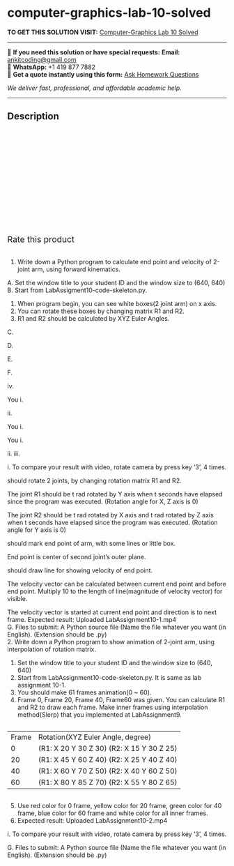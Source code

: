 # computer-graphics-lab-10-solved
**TO GET THIS SOLUTION VISIT:** [Computer-Graphics Lab 10 Solved](https://www.ankitcodinghub.com/product/computer-graphics-lab-10-solved/)


---

📩 **If you need this solution or have special requests:** **Email:** ankitcoding@gmail.com  
📱 **WhatsApp:** +1 419 877 7882  
📄 **Get a quote instantly using this form:** [Ask Homework Questions](https://www.ankitcodinghub.com/services/ask-homework-questions/)

*We deliver fast, professional, and affordable academic help.*

---

<h2>Description</h2>



<div class="kk-star-ratings kksr-auto kksr-align-center kksr-valign-top" data-payload="{&quot;align&quot;:&quot;center&quot;,&quot;id&quot;:&quot;92365&quot;,&quot;slug&quot;:&quot;default&quot;,&quot;valign&quot;:&quot;top&quot;,&quot;ignore&quot;:&quot;&quot;,&quot;reference&quot;:&quot;auto&quot;,&quot;class&quot;:&quot;&quot;,&quot;count&quot;:&quot;0&quot;,&quot;legendonly&quot;:&quot;&quot;,&quot;readonly&quot;:&quot;&quot;,&quot;score&quot;:&quot;0&quot;,&quot;starsonly&quot;:&quot;&quot;,&quot;best&quot;:&quot;5&quot;,&quot;gap&quot;:&quot;4&quot;,&quot;greet&quot;:&quot;Rate this product&quot;,&quot;legend&quot;:&quot;0\/5 - (0 votes)&quot;,&quot;size&quot;:&quot;24&quot;,&quot;title&quot;:&quot;Computer-Graphics Lab 10 Solved&quot;,&quot;width&quot;:&quot;0&quot;,&quot;_legend&quot;:&quot;{score}\/{best} - ({count} {votes})&quot;,&quot;font_factor&quot;:&quot;1.25&quot;}">

<div class="kksr-stars">

<div class="kksr-stars-inactive">
            <div class="kksr-star" data-star="1" style="padding-right: 4px">


<div class="kksr-icon" style="width: 24px; height: 24px;"></div>
        </div>
            <div class="kksr-star" data-star="2" style="padding-right: 4px">


<div class="kksr-icon" style="width: 24px; height: 24px;"></div>
        </div>
            <div class="kksr-star" data-star="3" style="padding-right: 4px">


<div class="kksr-icon" style="width: 24px; height: 24px;"></div>
        </div>
            <div class="kksr-star" data-star="4" style="padding-right: 4px">


<div class="kksr-icon" style="width: 24px; height: 24px;"></div>
        </div>
            <div class="kksr-star" data-star="5" style="padding-right: 4px">


<div class="kksr-icon" style="width: 24px; height: 24px;"></div>
        </div>
    </div>

<div class="kksr-stars-active" style="width: 0px;">
            <div class="kksr-star" style="padding-right: 4px">


<div class="kksr-icon" style="width: 24px; height: 24px;"></div>
        </div>
            <div class="kksr-star" style="padding-right: 4px">


<div class="kksr-icon" style="width: 24px; height: 24px;"></div>
        </div>
            <div class="kksr-star" style="padding-right: 4px">


<div class="kksr-icon" style="width: 24px; height: 24px;"></div>
        </div>
            <div class="kksr-star" style="padding-right: 4px">


<div class="kksr-icon" style="width: 24px; height: 24px;"></div>
        </div>
            <div class="kksr-star" style="padding-right: 4px">


<div class="kksr-icon" style="width: 24px; height: 24px;"></div>
        </div>
    </div>
</div>


<div class="kksr-legend" style="font-size: 19.2px;">
            <span class="kksr-muted">Rate this product</span>
    </div>
    </div>
<div class="page" title="Page 1">
<div class="layoutArea">
<div class="column">
&nbsp;

1. Write down a Python program to calculate end point and velocity of 2-joint arm, using forward kinematics.

A. Set the window title to your student ID and the window size to (640, 640) B. Start from LabAssigment10-code-skeleton.py.

<ol>
<li>When program begin, you can see white boxes(2 joint arm) on x axis.</li>
<li>You can rotate these boxes by changing matrix R1 and R2.</li>
<li>R1 and R2 should be calculated by XYZ Euler Angles.</li>
</ol>
</div>
</div>
</div>
<div class="page" title="Page 2">
<div class="layoutArea">
<div class="column">
C.

D.

E.

F.

</div>
<div class="column">
iv.

You i.

ii.

You i.

You i.

ii. iii.

i. To compare your result with video, rotate camera by press key ‘3’, 4 times.

</div>
</div>
<div class="layoutArea">
<div class="column">
should rotate 2 joints, by changing rotation matrix R1 and R2.

The joint R1 should be t rad rotated by Y axis when t seconds have elapsed since the program was executed. (Rotation angle for X, Z axis is 0)

The joint R2 should be t rad rotated by X axis and t rad rotated by Z axis when t seconds have elapsed since the program was executed. (Rotation angle for Y axis is 0)

should mark end point of arm, with some lines or little box.

End point is center of second joint’s outer plane.

should draw line for showing velocity of end point.

The velocity vector can be calculated between current end point and before end point. Multiply 10 to the length of line(magnitude of velocity vector) for visible.

</div>
</div>
<div class="layoutArea">
<div class="column">
The velocity vector is started at current end point and direction is to next frame. Expected result: Uploaded LabAssignment10-1.mp4

</div>
</div>
<div class="layoutArea">
<div class="column">
G. Files to submit: A Python source file (Name the file whatever you want (in English). (Extension should be .py)

</div>
</div>
</div>
<div class="page" title="Page 3">
<div class="layoutArea">
<div class="column">
2. Write down a Python program to show animation of 2-joint arm, using interpolation of rotation matrix.

<ol>
<li>Set the window title to your student ID and the window size to (640, 640)</li>
<li>Start from LabAssignment10-code-skeleton.py. It is same as lab assignment 10-1.</li>
<li>You should make 61 frames animation(0 ~ 60).</li>
<li>Frame 0, Frame 20, Frame 40, Frame60 was given. You can calculate R1 and R2 to draw each frame. Make inner frames using interpolation method(Slerp) that you implemented at LabAssignment9.</li>
</ol>
</div>
</div>
<table>
<tbody>
<tr>
<td>
<div class="layoutArea">
<div class="column">
Frame

</div>
</div>
</td>
<td>
<div class="layoutArea">
<div class="column">
Rotation(XYZ Euler Angle, degree)

</div>
</div>
</td>
</tr>
<tr>
<td>
<div class="layoutArea">
<div class="column">
0

</div>
</div>
</td>
<td>
<div class="layoutArea">
<div class="column">
(R1: X 20 Y 30 Z 30) (R2: X 15 Y 30 Z 25)

</div>
</div>
</td>
</tr>
<tr>
<td>
<div class="layoutArea">
<div class="column">
20

</div>
</div>
</td>
<td>
<div class="layoutArea">
<div class="column">
(R1: X 45 Y 60 Z 40) (R2: X 25 Y 40 Z 40)

</div>
</div>
</td>
</tr>
<tr>
<td>
<div class="layoutArea">
<div class="column">
40

</div>
</div>
</td>
<td>
<div class="layoutArea">
<div class="column">
(R1: X 60 Y 70 Z 50) (R2: X 40 Y 60 Z 50)

</div>
</div>
</td>
</tr>
<tr>
<td>
<div class="layoutArea">
<div class="column">
60

</div>
</div>
</td>
<td>
<div class="layoutArea">
<div class="column">
(R1: X 80 Y 85 Z 70) (R2: X 55 Y 80 Z 65)

</div>
</div>
</td>
</tr>
</tbody>
</table>
<div class="layoutArea">
<div class="column">
<ol start="5">
<li>Use red color for 0 frame, yellow color for 20 frame, green color for 40 frame, blue color for 60 frame and white color for all inner frames.</li>
<li>Expected result: Uploaded LabAssignment10-2.mp4</li>
</ol>
i. To compare your result with video, rotate camera by press key ‘3’, 4 times.

G. Files to submit: A Python source file (Name the file whatever you want (in English). (Extension should be .py)

</div>
</div>
</div>
